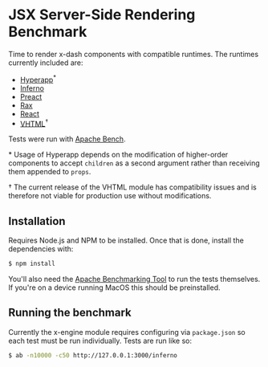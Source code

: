# JSX Server-Side Rendering Benchmark

Time to render x-dash components with compatible runtimes. The runtimes currently included are:

- [Hyperapp](https://github.com/hyperapp/hyperapp)<sup>\*</sup>
- [Inferno](https://infernojs.org/)
- [Preact](https://preactjs.com/)
- [Rax](https://alibaba.github.io/rax/)
- [React](https://reactjs.org/)
- [VHTML](https://github.com/developit/vhtml)<sup>†</sup>

Tests were run with [Apache Bench](https://httpd.apache.org/docs/2.4/programs/ab.html).

\* Usage of Hyperapp depends on the modification of higher-order components to accept `children` as a second argument rather than receiving them appended to `props`.

† The current release of the VHTML module has compatibility issues and is therefore not viable for production use without modifications.

## Installation

Requires Node.js and NPM to be installed. Once that is done, install the dependencies with:

```sh
$ npm install
```

You'll also need the [Apache Benchmarking Tool](https://httpd.apache.org/docs/2.4/programs/ab.html) to run the tests themselves. If you're on a device running MacOS this should be preinstalled.

## Running the benchmark

Currently the x-engine module requires configuring via `package.json` so each test must be run individually. Tests are run like so:

```sh
$ ab -n10000 -c50 http://127.0.0.1:3000/inferno
```
